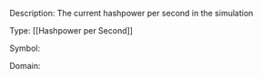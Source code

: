Description: The current hashpower per second in the simulation

Type: [[Hashpower per Second]]

Symbol: 

Domain: 

